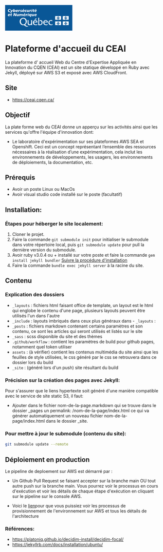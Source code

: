 <!-- LOGO DU PROJET OU DE L'ORGANISME PUBLIQUE -->

<div>
    <img src="./images/mcn.png" />
</div>

<!-- PROJET -->
# Plateforme d'accueil du CEAI 
  La plateforme d' accueil Web du Centre d'Expertise Appliquée en Innovation du CQEN (CEAI) est un site statique développé en Ruby avec Jekyll, déployé sur AWS S3 et exposé avec AWS CloudFront.

## Site
- https://ceai.cqen.ca/

## Objectif
  La plate forme web du CEAI donne un apperçu sur les activités ainsi que les services qu'offre l'équipe d'innovation dont:
   - Le laboratoire d'expérimentation sur ses plateformes AWS SEA et Openshift. Ceci est un concept représentant l’ensemble des ressources nécessaires à la réalisation d’une expérimentation, cela inclut les environnements de développements, les usagers, les environnements de déploiements, la documentation, etc. 
   
##  Prérequis
   - Avoir un poste Linux ou MacOs
   - Avoir visual studio code installé sur le poste (facultatif)

##  Installation:
### Étapes pour héberger le site localement:
1. Cloner le projet.
2. Faire la commande `git submodule init` pour initialiser le submodule dans votre répertoire local, puis `git submodule update` pour pull la dernière version du submodule.
3. Avoir ruby v3.0.4 ou + installé sur votre poste et faire la commande ```gem install jekyll bundler``` [Suivre la procédure d'installation](./procedure.md)
4. Faire la commande ```bundle exec jekyll server``` à la racine du site.

##  Contenu
### Explication des dossiers
- `_layouts` : fichiers html faisant office de template, un layout est le html qui englobe le contenu d'une page, plusieurs layouts peuvent être utilisés l'un dans l'autre
- `_include` : layouts imbriqués dans ceux plus généraux dans - `_layouts` :
- `_posts` : fichiers markdown contenant certains paramètres et son contenu, ce sont les articles qui seront utilisés et listés sur le site
- `_sass` : scss disponible du site et des thèmes
- `.github/workflow` : contient les paramètres de build pour github pages, notamment quel token utiliser
- `assets` : (à vérifier) contient les contenus multimédia du site ainsi que les feuilles de style utilisées, le css généré par le css se retrouvera dans ce dossier lors du build
- `_site` : (généré lors d'un push) site résultant du build

### Précision sur la création des pages avec Jekyll:
 Pour s'assurer que le liens hypertexte soit généré d'une manière compatible avec le service de site static S3, il faut:
  - Ajouter dans le fichier nom-de-la-page.markdown  qui se trouve dans le dossier _pages un permalink: /nom-de-la-page/index.html ce qui va générer automatiquement 
    un nouveau fichier nom-de-la-page/index.html dans le dossier _site.
 
### Pour mettre à jour le submodule (contenu du site): 
```bash
git submodule update --remote
``` 
## Déploiement en production
Le pipeline de deploement sur AWS est démarré par : 
-	Un Github Pull Request se faisant accepter sur la branche main OU tout autre push sur la branche main. 
Vous pourrez voir le processus en cours d'exécution et voir les détails de chaque étape d'exécution en cliquant sur le pipeline sur le console AWS.

- Voici le [lien](https://github.com/CQEN-QDCE/ceai-cqen-deployments/tree/main/plateform_web)pour que vous puissiez voir les processus de provisionnement  de l'environnement sur AWS et tous les détails de l'architecture

### Références:
 - https://platoniq.github.io/decidim-install/decidim-focal/
 - https://jekyllrb.com/docs/installation/ubuntu/
 